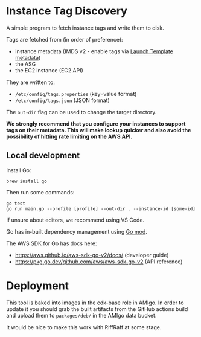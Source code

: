 # Instance Tag Discovery

A simple program to fetch instance tags and write them to disk.

Tags are fetched from (in order of preference):

* instance metadata (IMDS v2 - enable tags via [Launch Template
  metadata](https://docs.aws.amazon.com/AWSCloudFormation/latest/UserGuide/aws-properties-ec2-launchtemplate-launchtemplatedata-metadataoptions.html#cfn-ec2-launchtemplate-launchtemplatedata-metadataoptions-instancemetadatatags))
* the ASG
* the EC2 instance (EC2 API)

They are written to:

* `/etc/config/tags.properties` (key=value format)
* `/etc/config/tags.json` (JSON format)

The `out-dir` flag can be used to change the target directory.

**We strongly recommend that you configure your instances to support tags on
their metadata. This will make lookup quicker and also avoid the possibility of
hitting rate limiting on the AWS API.**

## Local development

Install Go:

    brew install go

Then run some commands:

    go test
    go run main.go --profile [profile] --out-dir . --instance-id [some-id]

If unsure about editors, we recommend using VS Code.

Go has in-built dependency management using [Go
mod](https://blog.golang.org/using-go-modules).

The AWS SDK for Go has docs here:

- https://aws.github.io/aws-sdk-go-v2/docs/ (developer guide)
- https://pkg.go.dev/github.com/aws/aws-sdk-go-v2 (API reference)

# Deployment

This tool is baked into images in the cdk-base role in AMIgo. In order to update
it you should grab the built artifacts from the GitHub actions build and upload
them to `packages/deb/` in the AMIgo data bucket.

It would be nice to make this work with RiffRaff at some stage.